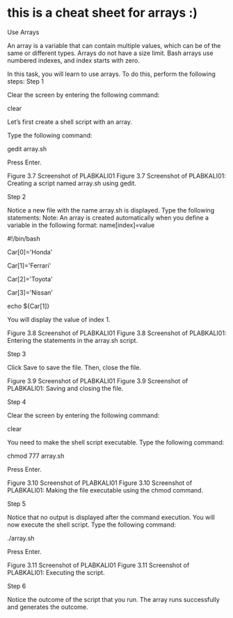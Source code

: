  # this is a cheat sheet for arrays :) 

 Use Arrays

An array is a variable that can contain multiple values, which can be of the same or different types. Arrays do not have a size limit. Bash arrays use numbered indexes, and index starts with zero.

In this task, you will learn to use arrays. To do this, perform the following steps:
Step 1

Clear the screen by entering the following command:

clear

Let’s first create a shell script with an array.

Type the following command:

gedit array.sh

Press Enter.

Figure 3.7 Screenshot of PLABKALI01
Figure 3.7 Screenshot of PLABKALI01: Creating a script named array.sh using gedit.

Step 2

Notice a new file with the name array.sh is displayed. Type the following statements:
Note: An array is created automatically when you define a variable in the following format: name[index]=value

#!/bin/bash

Car[0]='Honda'

Car[1]='Ferrari'

Car[2]='Toyota'

Car[3]='Nissan'

echo ${Car[1]}

You will display the value of index 1.

Figure 3.8 Screenshot of PLABKALI01
Figure 3.8 Screenshot of PLABKALI01: Entering the statements in the array.sh script.

Step 3

Click Save to save the file. Then, close the file.

Figure 3.9 Screenshot of PLABKALI01
Figure 3.9 Screenshot of PLABKALI01: Saving and closing the file.

Step 4

Clear the screen by entering the following command:

clear

You need to make the shell script executable. Type the following command:

chmod 777 array.sh

Press Enter.

Figure 3.10 Screenshot of PLABKALI01
Figure 3.10 Screenshot of PLABKALI01: Making the file executable using the chmod command.

Step 5

Notice that no output is displayed after the command execution. You will now execute the shell script. Type the following command:

./array.sh

Press Enter.

Figure 3.11 Screenshot of PLABKALI01
Figure 3.11 Screenshot of PLABKALI01: Executing the script.

Step 6

Notice the outcome of the script that you run. The array runs successfully and generates the outcome.

